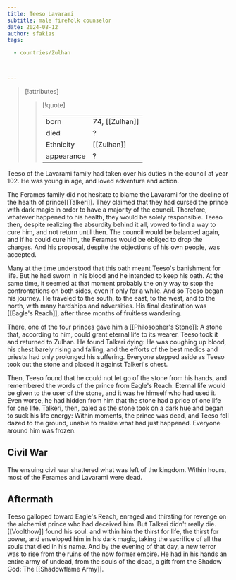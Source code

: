 ```yaml
---
title: Teeso Lavarami
subtitle: male firefolk counselor
date: 2024-08-12
author: sfakias
tags:

  - countries/Zulhan



---
```

> [!attributes]
> 
> > [!quote]
> >
> > | | |
> > | --- | --- |
> > | born | 74, [[Zulhan]] |
> > | died | ? |
> > | Ethnicity | [[Zulhan]] |
> > | appearance | ? |

Teeso of the Lavarami family had taken over his duties in the council at year 102. He was young in age, and loved adventure and action.

The Ferames family did not hesitate to blame the Lavarami for the decline of the health of prince[[Talkeri]]. They claimed that they had cursed the prince with dark magic in order to have a majority of the council. Therefore, whatever happened to his health, they would be solely responsible. Teeso then, despite realizing the absurdity behind it all, vowed to find a way to cure him, and not return until then. The council would be balanced again, and if he could cure him, the Ferames would be obliged to drop the charges. And his proposal, despite the objections of his own people, was accepted.

Many at the time understood that this oath meant Teeso's banishment for life. But he had sworn in his blood and he intended to keep his oath. At the same time, it seemed at that moment probably the only way to stop the confrontations on both sides, even if only for a while. And so Teeso began his journey. He traveled to the south, to the east, to the west, and to the north, with many hardships and adversities. His final destination was [[Eagle's Reach]], after three months of fruitless wandering.

There, one of the four princes gave him a [[Philosopher's Stone]]: A stone that, according to him, could grant eternal life to its wearer. Teeso took it and returned to Zulhan. He found Talkeri dying: He was coughing up blood, his chest barely rising and falling, and the efforts of the best medics and priests had only prolonged his suffering. Everyone stepped aside as Teeso took out the stone and placed it against Talkeri's chest.

Then, Teeso found that he could not let go of the stone from his hands, and remembered the words of the prince from Eagle's Reach: Eternal life would be given to the user of the stone, and it was he himself who had used it. Even worse, he had hidden from him that the stone had a price of one life for one life. Talkeri, then, paled as the stone took on a dark hue and began to suck his life energy: Within moments, the prince was dead, and Teeso fell dazed to the ground, unable to realize what had just happened. Everyone around him was frozen.

## Civil War

The ensuing civil war shattered what was left of the kingdom. Within hours, most of the Ferames and Lavarami were dead.

## Aftermath

Teeso galloped toward Eagle's Reach, enraged and thirsting for revenge on the alchemist prince who had deceived him. But Talkeri didn't really die.[[Voolthow]] found his soul. and within him the thirst for life, the thirst for power, and enveloped him in his dark magic, taking the sacrifice of all the souls that died in his name. And by the evening of that day, a new terror was to rise from the ruins of the now former empire. He had in his hands an entire army of undead, from the souls of the dead, a gift from the Shadow God: The [[Shadowflame Army]].